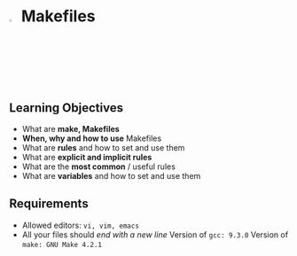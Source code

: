 # <a> <img src="https://upload.wikimedia.org/wikipedia/commons/thumb/1/18/C_Programming_Language.svg/1200px-C_Programming_Language.svg.png" width=3% heigth=3% ></img></a>  Makefiles


## Learning Objectives
- What are **make, Makefiles**
- **When, why and how to use** Makefiles
- What are **rules** and how to set and use them
- What are **explicit and implicit rules**
- What are the **most common** / useful rules
- What are **variables** and how to set and use them
## Requirements
- Allowed editors: `vi, vim, emacs`
- All your files should *end with a new line*
Version of `gcc: 9.3.0`
Version of `make: GNU Make 4.2.1`

